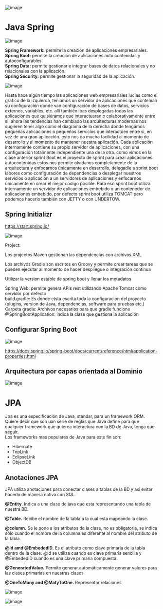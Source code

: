 
![image](https://user-images.githubusercontent.com/31891276/135485377-01fc0112-b414-42a7-ad2f-4f7407a3dd92.png)   
# Java Spring 

![image](https://user-images.githubusercontent.com/31891276/135555630-730d4bfc-67a3-44d1-ab2c-ae3d49b07925.png)

**Spring Framework:** permite la creación de aplicaciones empresariales.  
**Spring Boot:** permite la creación de aplicaciones auto contenidas y autoconfigurables.  
**Spring Data:** permite gestionar e integrar bases de datos relacionales y no relacionales con la aplicación.  
**Spring Security:** permite gestionar la seguridad de la aplicación.  


![image](https://user-images.githubusercontent.com/31891276/135555942-2df031b7-bfe8-4139-97d7-4c43dc15d286.png)

Hasta hace algún tiempo las aplicaciones web empresariales lucias como el grafico de la izquierda, teníamos un servidor de aplicaciones que contenían su configuración donde van configuración de bases de datos, servicios externos, variables, etc. allí también ibas desplegadas todas las aplicaciones que quisiéramos que interactuaran o colaborativamente entre si, ahora las tendencias han cambiado las arquitecturas modernas nos sugieren tener algo como el diagrama de la derecha donde tengamos pequeñas aplicaciones o pequeños servicios que interactúen entre si, en vez de una gran aplicación. esto nos da mucha facilidad al momento de desarrollo y al momento de mantener nuestra aplicación. Cada aplicación internamente contiene su propio servidor de aplicaciones, con una configuración totalmente independiente una de la otra. como vimos en la clase anterior sprint Boot es el proyecto de sprint para crear aplicaciones autocontenidas estos nos permite olvídanos completamente de la arquitectura y enfocarnos únicamente en desarrollo, delegadle a sprint boot labores como configuración de dependencias o desplegar nuestros servicios o aplicación a un servidores de aplicaciones y enfocarnos únicamente en crear el mejor código posible. Para eso sprint boot utiliza internamente un servidor de aplicaciones embebido o un contenedor de aplicaciones embebido, por defecto sprint boot utiliza TOMCAT pero podemos hacerlo también con JETTY o con UNDERTOW.



## Spring Initializr

https://start.spring.io/

![image](https://user-images.githubusercontent.com/31891276/135556303-49281ee5-f8aa-457a-937b-0eddbb8bc43e.png)


Project:

Los projectos Maven gestionan las dependencias con archivos XML  

Los archivos Gradle son escritos en Groovy y permite crear tareas que se pueden ejecutar al momento de hacer despliegue o integración continua

Utilizar la version estable de spring boot y llenar los metadatos  

Spring Web: permite genera APIs rest utilizando Apache Tomcat como servidor por defecto  
build.gradle: Es donde etsta escrita toda la configuración del proyecto (plugins, version de Java, dependencias, software para pruebas etc.)  
Carpeta gradle: Archivos necesarios para que gradle funcione  
@SpringBootApplication: indica la clase que gestiona la aplicación  


## Configurar Spring Boot  

![image](https://user-images.githubusercontent.com/31891276/135946165-0543a167-19b1-4052-892e-42ec27db2b4a.png)  

https://docs.spring.io/spring-boot/docs/current/reference/html/application-properties.html

## Arquitectura por capas orientada al Dominio

![image](https://user-images.githubusercontent.com/31891276/135947824-bf3fd7a2-ae4b-4099-9727-3201f0abd875.png)

# JPA

Jpa es una especificación de Java, standar, para un framework ORM. Quiere decir que son uan serie de reglas que Java define para que cualquier framework que quierea interactura con la BD de Java, tenga que seguir.  
Los frameworks mas populares de Java para este fin son:  

+ Hibernate
+ TopLink
+ EclipseLink
+ ObjectDB

## Anotaciones JPA  

JPA utiliza anotaciones para conectar clases a tablas de la BD y asi evitar hacerlo de manera nativa con SQL.

**@Entity.** Indica a una clase de java que esta representando una tabla de nuestra BD.  

**@Table.** Recibe el nombre de la tabla a la cual esta mapeando la clase.  

**@column.** Se le pone a los atributos de la clase, no es obligatoria, se indica sólo cuando el nombre de la columna es diferente al nombre del atributo de la tabla.  

**@id amd @EmbededID.** Es el atributo como clave primaria de la tabla dentro de la clase. @id se utiliza cuando es clave primaria sencilla y @EmbededID cuando es una clave primaria compuesta.  

**@GeneratedValue.** Permite generar automáticamente generar valores para las clases primarias en nuestras clases  

**@OneToMany and @MatyToOne.** Representar relaciones  

![image](https://user-images.githubusercontent.com/31891276/135948282-aee8aab0-855f-42ac-b047-99b0d240b914.png)


![image](https://user-images.githubusercontent.com/31891276/135948298-dc750587-d363-4510-ad93-94e5fe69e91e.png)






